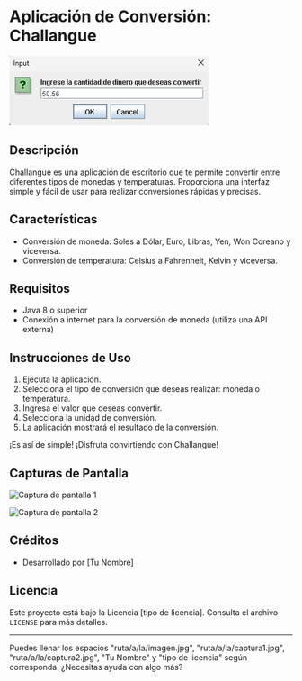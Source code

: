 # Aplicación de Conversión: Challangue

![Imagen de la aplicación](img/image1.png)

## Descripción

Challangue es una aplicación de escritorio que te permite convertir entre diferentes tipos de monedas y temperaturas. Proporciona una interfaz simple y fácil de usar para realizar conversiones rápidas y precisas.

## Características

- Conversión de moneda: Soles a Dólar, Euro, Libras, Yen, Won Coreano y viceversa.
- Conversión de temperatura: Celsius a Fahrenheit, Kelvin y viceversa.

## Requisitos

- Java 8 o superior
- Conexión a internet para la conversión de moneda (utiliza una API externa)

## Instrucciones de Uso

1. Ejecuta la aplicación.
2. Selecciona el tipo de conversión que deseas realizar: moneda o temperatura.
3. Ingresa el valor que deseas convertir.
4. Selecciona la unidad de conversión.
5. La aplicación mostrará el resultado de la conversión.

¡Es así de simple! ¡Disfruta convirtiendo con Challangue!

## Capturas de Pantalla

![Captura de pantalla 1](ruta/a/la/captura1.jpg)

![Captura de pantalla 2](ruta/a/la/captura2.jpg)

## Créditos

- Desarrollado por [Tu Nombre]

## Licencia

Este proyecto está bajo la Licencia [tipo de licencia]. Consulta el archivo `LICENSE` para más detalles.

--- 

Puedes llenar los espacios "ruta/a/la/imagen.jpg", "ruta/a/la/captura1.jpg", "ruta/a/la/captura2.jpg", "Tu Nombre" y "tipo de licencia" según corresponda. ¿Necesitas ayuda con algo más?
